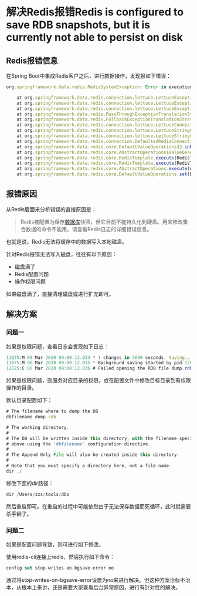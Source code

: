 # 解决Redis报错Redis is configured to save RDB snapshots, but it is currently not able to persist on disk





## Redis报错信息

在Spring Boot中集成Redis客户之后，进行数据操作，发现报如下错误：

```javascript
org.springframework.data.redis.RedisSystemException: Error in execution; nested exception is io.lettuce.core.RedisCommandExecutionException: MISCONF Redis is configured to save RDB snapshots, but it is currently not able to persist on disk. Commands that may modify the data set are disabled, because this instance is configured to report errors during writes if RDB snapshotting fails (stop-writes-on-bgsave-error option). Please check the Redis logs for details about the RDB error.

	at org.springframework.data.redis.connection.lettuce.LettuceExceptionConverter.convert(LettuceExceptionConverter.java:54)
	at org.springframework.data.redis.connection.lettuce.LettuceExceptionConverter.convert(LettuceExceptionConverter.java:52)
	at org.springframework.data.redis.connection.lettuce.LettuceExceptionConverter.convert(LettuceExceptionConverter.java:41)
	at org.springframework.data.redis.PassThroughExceptionTranslationStrategy.translate(PassThroughExceptionTranslationStrategy.java:44)
	at org.springframework.data.redis.FallbackExceptionTranslationStrategy.translate(FallbackExceptionTranslationStrategy.java:42)
	at org.springframework.data.redis.connection.lettuce.LettuceConnection.convertLettuceAccessException(LettuceConnection.java:270)
	at org.springframework.data.redis.connection.lettuce.LettuceStringCommands.convertLettuceAccessException(LettuceStringCommands.java:799)
	at org.springframework.data.redis.connection.lettuce.LettuceStringCommands.set(LettuceStringCommands.java:148)
	at org.springframework.data.redis.connection.DefaultedRedisConnection.set(DefaultedRedisConnection.java:281)
	at org.springframework.data.redis.core.DefaultValueOperations$3.inRedis(DefaultValueOperations.java:240)
	at org.springframework.data.redis.core.AbstractOperations$ValueDeserializingRedisCallback.doInRedis(AbstractOperations.java:60)
	at org.springframework.data.redis.core.RedisTemplate.execute(RedisTemplate.java:228)
	at org.springframework.data.redis.core.RedisTemplate.execute(RedisTemplate.java:188)
	at org.springframework.data.redis.core.AbstractOperations.execute(AbstractOperations.java:96)
	at org.springframework.data.redis.core.DefaultValueOperations.set(DefaultValueOperations.java:236)
```

## 报错原因

从Redis层面来分析错误的直接原因是：

>  Redis被配置为保存[数据库](https://cloud.tencent.com/solution/database?from=10680)快照，但它目前不能持久化到硬盘。用来修改集合数据的命令不能用。请查看Redis日志的详细错误信息。  

也就是说，Redis无法将缓存中的数据写入本地磁盘。

针对Redis报错无法写入磁盘，往往有以下原因：

- 磁盘满了
- Redis配置问题
- 操作权限问题

如果磁盘满了，直接清理磁盘或进行扩充即可。

## 解决方案

### 问题一

如果是权限问题，查看日志会发现如下日志：

```javascript
11875:M 06 Mar 2020 09:00:12.034 * 1 changes in 3600 seconds. Saving...
11875:M 06 Mar 2020 09:00:12.035 * Background saving started by pid 12625
12625:C 06 Mar 2020 09:00:12.036 # Failed opening the RDB file dump.rdb (in server root dir /usr/local/redis-5.0.7) for saving: Permission denied
```

如果是权限问题，则服务对应目录的权限，或在配置文件中修改目标目录到有权限操作的目录。

默认目录配置如下：

```javascript
# The filename where to dump the DB
dbfilename dump.rdb

# The working directory.
#
# The DB will be written inside this directory, with the filename specified
# above using the 'dbfilename' configuration directive.
#
# The Append Only File will also be created inside this directory.
#
# Note that you must specify a directory here, not a file name.
dir ./
```

修改下面的dir路径：

```javascript
dir /Users/zzs/tools/dbs
```

然后重启即可。在重启的过程中可能依然由于无法保存数据而死循环，此时就需要杀手锏了。

### 问题二

如果是配置问题导致，则可进行如下修改。

使用redis-cli连接上redis，然后执行如下命令：

```javascript
config set stop-writes-on-bgsave-error no
```

通过将stop-writes-on-bgsave-error设置为no来进行解决。但这种方案治标不治本，从根本上来讲，还是需要大家查看后台异常原因，进行有针对性的解决。